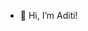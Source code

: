 - 👋 Hi, I’m Aditi!

<!---
aditisirohi/aditisirohi is a ✨ special ✨ repository because its `README.md` (this file) appears on your GitHub profile.
You can click the Preview link to take a look at your changes.
--->
